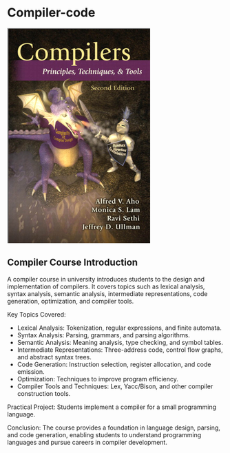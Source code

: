 # Compiler-code
![Image 1](All_codes/Compilers_book.png)
## Compiler Course Introduction

A compiler course in university introduces students to the design and implementation of compilers. It covers topics such as lexical analysis, syntax analysis, semantic analysis, intermediate representations, code generation, optimization, and compiler tools.

Key Topics Covered:
- Lexical Analysis: Tokenization, regular expressions, and finite automata.
- Syntax Analysis: Parsing, grammars, and parsing algorithms.
- Semantic Analysis: Meaning analysis, type checking, and symbol tables.
- Intermediate Representations: Three-address code, control flow graphs, and abstract syntax trees.
- Code Generation: Instruction selection, register allocation, and code emission.
- Optimization: Techniques to improve program efficiency.
- Compiler Tools and Techniques: Lex, Yacc/Bison, and other compiler construction tools.

Practical Project: Students implement a compiler for a small programming language.

Conclusion: The course provides a foundation in language design, parsing, and code generation, enabling students to understand programming languages and pursue careers in compiler development.

